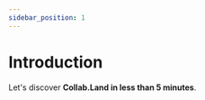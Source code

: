 ```yaml
---
sidebar_position: 1
---
```


# Introduction

Let's discover **Collab.Land in less than 5 minutes**.
